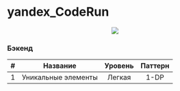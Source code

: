 # yandex_CodeRun
<p align="center"> 
    <img align="center"  src="CodeRun.svg" />
</p> 

### Бэкенд
|  #   |      Название      | Уровень| Паттерн |
|:----:|:------------------:|:---:|:-------:|
|  1   |Уникальные элементы | Легкая|  1-DP   |